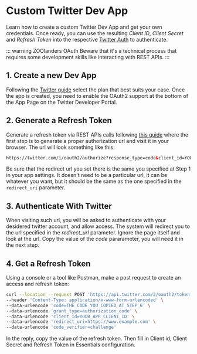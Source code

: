 # Custom Twitter Dev App

Learn how to create a custom Twitter Dev App and get your own credentials. Once ready, you can use the resulting _Client ID_, _Client Secret_ and _Refresh Token_ into the respective [Twitter Auth](/essentials-for-yootheme-pro/auth-drivers#twitter) to authenticate.

::: warning ZOOlanders OAuth
Beware that it's a technical process that requires some development skills like interacting with REST APIs.
:::

## 1. Create a new Dev App

Following the [Twitter guide](https://developer.twitter.com/en/docs/twitter-api/getting-started/getting-access-to-the-twitter-api) select the plan that best suits your case. Once the app is created, you need to enable the OAuth2 support at the bottom of the App Page on the Twitter Developer Portal.

## 2. Generate a Refresh Token

Generate a refresh token via REST APIs calls following [this guide](https://developer.twitter.com/en/docs/authentication/oauth-2-0/user-access-token) where the first step is to generate a proper authorization url and visit it in your browser. The url will look something like this:

```html
https://twitter.com/i/oauth2/authorize?response_type=code&client_id=YOUR_APP_CLIENT_ID&redirect_uri=https://www.example.com&scope=tweet.read%20users.read%20offline.access&state=state&code_challenge=challenge&code_challenge_method=plain
```

Be sure that the redirect url you set there is the same you specified at Step 1 in your app settings. It doesn't need to be a particular url, it can be whatever you want, but it should be the same as the one specified in the `redirect_uri` parameter.

## 3. Authenticate With Twitter

When visiting such url, you will be asked to authenticate with your desidered twitter account, and allow access. The system will redirect you to the url specified in the _redirect_url_ parameter. Ignore the page itself and look at the url. Copy the value of the _code_ pararameter, you will need it in the next step.

## 4. Get a Refresh Token

Using a console or a tool like Postman, make a post request to create an access and refresh token:

```bash
curl --location --request POST 'https://api.twitter.com/2/oauth2/token' \
--header 'Content-Type: application/x-www-form-urlencoded' \
--data-urlencode 'code=THE_CODE_YOU_COPIED_AT_STEP_6' \
--data-urlencode 'grant_type=authorization_code' \
--data-urlencode 'client_id=YOUR_APP_CLIENT_ID' \
--data-urlencode 'redirect_uri=https://www.example.com' \
--data-urlencode 'code_verifier=challenge'
```

In the reply, copy the value of the refresh token. Then fill in Client id, Client Secret and Refresh Token in Essentials configuration.
